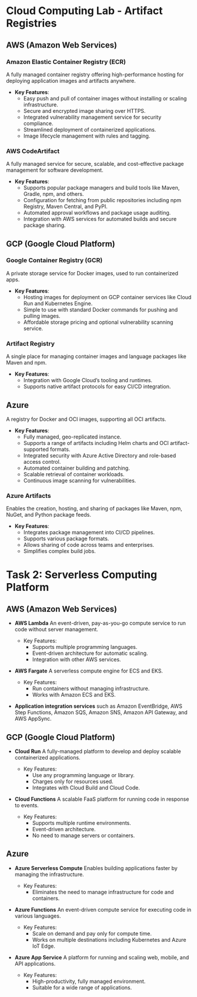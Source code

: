 
# Cloud Computing Lab - Artifact Registries

## AWS (Amazon Web Services)

### Amazon Elastic Container Registry (ECR)
A fully managed container registry offering high-performance hosting for deploying application images and artifacts anywhere.
- **Key Features**:
  - Easy push and pull of container images without installing or scaling infrastructure.
  - Secure and encrypted image sharing over HTTPS.
  - Integrated vulnerability management service for security compliance.
  - Streamlined deployment of containerized applications.
  - Image lifecycle management with rules and tagging.

### AWS CodeArtifact
A fully managed service for secure, scalable, and cost-effective package management for software development.
- **Key Features**:
  - Supports popular package managers and build tools like Maven, Gradle, npm, and others.
  - Configuration for fetching from public repositories including npm Registry, Maven Central, and PyPI.
  - Automated approval workflows and package usage auditing.
  - Integration with AWS services for automated builds and secure package sharing.

## GCP (Google Cloud Platform)

### Google Container Registry (GCR)
A private storage service for Docker images, used to run containerized apps.
- **Key Features**:
  - Hosting images for deployment on GCP container services like Cloud Run and Kubernetes Engine.
  - Simple to use with standard Docker commands for pushing and pulling images.
  - Affordable storage pricing and optional vulnerability scanning service.

### Artifact Registry
A single place for managing container images and language packages like Maven and npm.
- **Key Features**:
  - Integration with Google Cloud’s tooling and runtimes.
  - Supports native artifact protocols for easy CI/CD integration.

## Azure

A registry for Docker and OCI images, supporting all OCI artifacts.
- **Key Features**:
  - Fully managed, geo-replicated instance.
  - Supports a range of artifacts including Helm charts and OCI artifact-supported formats.
  - Integrated security with Azure Active Directory and role-based access control.
  - Automated container building and patching.
  - Scalable retrieval of container workloads.
  - Continuous image scanning for vulnerabilities.

### Azure Artifacts
Enables the creation, hosting, and sharing of packages like Maven, npm, NuGet, and Python package feeds.
- **Key Features**:
  - Integrates package management into CI/CD pipelines.
  - Supports various package formats.
  - Allows sharing of code across teams and enterprises.
  - Simplifies complex build jobs.


# Task 2: Serverless Computing Platform

## AWS (Amazon Web Services)
- **AWS Lambda**
An event-driven, pay-as-you-go compute service to run code without server management.
  - Key Features:
    - Supports multiple programming languages.
    - Event-driven architecture for automatic scaling.
    - Integration with other AWS services.

- **AWS Fargate**
A serverless compute engine for ECS and EKS.
  - Key Features:
    - Run containers without managing infrastructure.
    - Works with Amazon ECS and EKS.

- **Application integration services** such as Amazon EventBridge, AWS Step Functions, Amazon SQS, Amazon SNS, Amazon API Gateway, and AWS AppSync.

## GCP (Google Cloud Platform)
- **Cloud Run**
A fully-managed platform to develop and deploy scalable containerized applications.
  - Key Features:
    - Use any programming language or library.
    - Charges only for resources used.
    - Integrates with Cloud Build and Cloud Code.

- **Cloud Functions**
  A scalable FaaS platform for running code in response to events.
  - Key Features:
    - Supports multiple runtime environments.
    - Event-driven architecture.
    - No need to manage servers or containers.

## Azure
- **Azure Serverless Compute**
Enables building applications faster by managing the infrastructure.
  - Key Features:
    - Eliminates the need to manage infrastructure for code and containers.

- **Azure Functions**
An event-driven compute service for executing code in various languages.
  - Key Features:
    - Scale on demand and pay only for compute time.
    - Works on multiple destinations including Kubernetes and Azure IoT Edge.

- **Azure App Service**
A platform for running and scaling web, mobile, and API applications.
  - Key Features:
    - High-productivity, fully managed environment.
    - Suitable for a wide range of applications.

